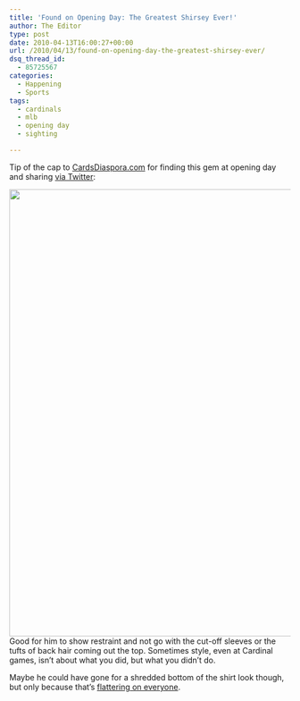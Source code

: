 ```yaml
---
title: 'Found on Opening Day: The Greatest Shirsey Ever!'
author: The Editor
type: post
date: 2010-04-13T16:00:27+00:00
url: /2010/04/13/found-on-opening-day-the-greatest-shirsey-ever/
dsq_thread_id:
  - 85725567
categories:
  - Happening
  - Sports
tags:
  - cardinals
  - mlb
  - opening day
  - sighting

---
```

Tip of the cap to <a href="http://cardsdiaspora.com/" target="_blank">CardsDiaspora.com</a> for finding this gem at opening day and sharing <a href="http://twitter.com/athooks/status/12059176761" target="_blank">via Twitter</a>:

[<img class="aligncenter size-full wp-image-3910" title="85894142" src="http://punchingkitty.com/wp-content/uploads/2010/04/85894142.jpg" alt="" width="600" height="800" srcset="http://media.punchingkitty.com/wordpress/2010/04/85894142.jpg 600w, http://media.punchingkitty.com/wordpress/2010/04/85894142-225x300.jpg 225w" sizes="(max-width: 600px) 100vw, 600px" />][1]Good for him to show restraint and not go with the cut-off sleeves or the tufts of back hair coming out the top. Sometimes style, even at Cardinal games, isn&#8217;t about what you did, but what you didn&#8217;t do.

Maybe he could have gone for a shredded bottom of the shirt look though, but only because that&#8217;s <a href="http://punchingkitty.com/2010/04/12/who-says-opening-day-isnt-sexy/" target="_blank">flattering on everyone</a>.

 [1]: http://punchingkitty.com/wp-content/uploads/2010/04/85894142.jpg